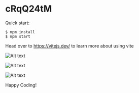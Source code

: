 # cRqQ24tM

Quick start:

```
$ npm install
$ npm start
````

Head over to https://vitejs.dev/ to learn more about using vite

![Alt text](<Screenshot 2023-10-26 161735.png>)

![Alt text](<Screenshot 2023-10-26 161808.png>)

![Alt text](<Screenshot 2023-10-26 161841.png>)

Happy Coding!
